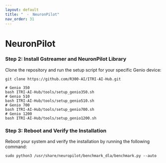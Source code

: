 ```yaml
---
layout: default
title: "　-　NeuronPilot"
nav_order: 31
---
```


# NeuronPilot

### Step 2: Install Gstreamer and NeuronPilot Library
Clone the repository and run the setup script for your specific Genio device:

```
git clone https://github.com/R300-AI/ITRI-AI-Hub.git

# Genio 350
bash ITRI-AI-Hub/tools/setup_genio350.sh
# Genio 510
bash ITRI-AI-Hub/tools/setup_genio510.sh
# Genio 700
bash ITRI-AI-Hub/tools/setup_genio700.sh
# Genio 1200
bash ITRI-AI-Hub/tools/setup_genio1200.sh
```

### Step 3: Reboot and Verify the Installation
Reboot your system and verify the installation by running the following command:

```
sudo python3 /usr/share/neuropilot/benchmark_dla/benchmark.py --auto
```
